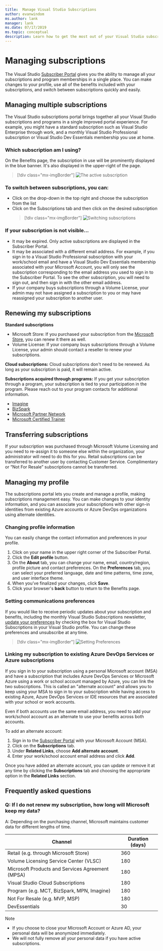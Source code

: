 ```yaml
---
title:  Manage Visual Studio Subscriptions
author: evanwindom
ms.author: lank
manager: lank
ms.date: 07/17/2019
ms.topic: conceptual
description: Learn how to get the most out of your Visual Studio subscriptions
---
```

# Managing subscriptions

The Visual Studio [Subscriber Portal](https://my.visualstudio.com) gives you the ability to manage all your subscriptions and program memberships in a single place. You can make changes to your profile, use all of the benefits included with your subscriptions, and switch between subscriptions quickly and easily.

## Managing multiple subscriptions

The Visual Studio subscriptions portal brings together all your Visual Studio subscriptions and programs in a single improved portal experience. For example, you might have a standard subscription such as Visual Studio Enterprise through work, and a monthly Visual Studio Professional subscription or Visual Studio Dev Essentials membership you use at home.

### Which subscription am I using?

On the Benefits page, the subscription in use will be prominently displayed in the blue banner. It's also displayed in the upper-right of the page.
> [!div class="mx-imgBorder"]
> ![The active subscription](_img/manage-vs-subscriptions/current-subscription-cropped.png)

### To switch between subscriptions, you can:

- Click on the drop-down in the top right and choose the subscription from the list
- Click on the Subscriptions tab and then click on the desired subscription
  > [!div class="mx-imgBorder"]
  > ![Switching subscriptions](_img/manage-vs-subscriptions/change-subscription-resized.png)

### If your subscription is not visible...

- It may be expired. Only active subscriptions are displayed in the Subscriber Portal.
- It may be associated with a different email address. For example, if you sign in to a Visual Studio Professional subscription with your work/school email and have a Visual Studio Dev Essentials membership associated with your Microsoft Account, you will only see the subscription corresponding to the email address you used to sign in to the Subscriber Portal. To see the other subscription, you will need to sign out, and then sign in with the other email address.
- If your company buys subscriptions through a Volume License, your admin may not have assigned a subscription to you or may have reassigned your subscription to another user.

## Renewing my subscriptions

**Standard subscriptions**
- Microsoft Store: If you purchased your subscription from the [Microsoft Store](https://www.microsoft.com/store), you can renew it there as well.
- Volume License:  If your company buys subscriptions through a Volume License, your admin should contact a reseller to renew your subscriptions.

**Cloud subscriptions:**  Cloud subscriptions don't need to be renewed. As long as your subscription is paid, it will remain active.

**Subscriptions acquired through programs:**  If you get your subscription through a program, your subscription is tied to your participation in the program. Please reach out to your program contacts for additional information.

- [Imagine](https://imagine.microsoft.com/about)
- [BizSpark](https://bizspark.microsoft.com/About/Offers)
- [Microsoft Partner Network](https://partner.microsoft.com)
- [Microsoft Certified Trainer](https://www.microsoft.com/learning/mct-certification.aspx)

## Transferring subscriptions

If your subscription was purchased through Microsoft Volume Licensing and you need to re-assign it to someone else within the organization, your administrator will need to do this for you.
Retail subscriptions can be transferred to another user by contacting Customer Service. Complimentary or “Not For Resale” subscriptions cannot be transferred.

## Managing my profile

The subscriptions portal lets you create and manage a profile, making subscriptions management easy. You can make changes to your identity information, and you can associate your subscriptions with other sign-in identities from existing Azure accounts or Azure DevOps organizations using alternate identities.

### Changing profile information

You can easily change the contact information and preferences in your profile.

1. Click on your name in the upper right corner of the Subscriber Portal.
2. Click the **Edit profile** button.
3. On the **About** tab, you can change your name, email, country/region, profile picture and contact preferences. On the **Preferences** tab, you can select your preferred language, date and time patterns, time zone, and user interface theme.
4. When you’ve finalized your changes, click **Save**.
5. Click your browser's **back** button to return to the Benefits page.

### Setting communications preferences
If you would like to receive periodic updates about your subscription and benefits, including the monthly Visual Studio Subscriptions newsletter, [update your preferences](https://app.vsaex.visualstudio.com/me?workflowID=devprogram&tab=edit) by checking the box for Visual Studio Subscriptions in your Visual Studio profile. You can change these preferences and unsubscribe at any time. 

   > [!div class="mx-imgBorder"]
   > ![Setting Preferences](_img/manage-vs-subscriptions/change-prefs.png)
   
### Linking my subscription to existing Azure DevOps Services or Azure subscriptions
If you sign in to your subscription using a personal Microsoft account (MSA) and have a subscription that includes Azure DevOps Services or Microsoft Azure using a work or school account managed by Azure, you can link the two subscriptions. This is called an "alternate account" and allows you to keep using your MSA to sign in to your subscription while having access to existing Azure, Azure DevOps Services or IDE resources that are associated with your school or work accounts.

Even if both accounts use the same email address, you need to add your work/school account as an alternate to use your benefits across both accounts.

To add an alternate account:

1. Sign in to the [Subscriber Portal](https://my.visualstudio.com?wt.mc_id=o~msft~docs) with your Microsoft Account (MSA).
2. Click on the **Subscriptions** tab.
3. Under **Related Links**, choose **Add alternate account**.
4. Enter your work/school account email address and click **Add**.

Once you have added an alternate account, you can update or remove it at any time by clicking the **Subscriptions** tab and choosing the appropriate option in the **Related Links** section.

## Frequently asked questions

### Q: If I do not renew my subscription, how long will Microsoft keep my data?
A: Depending on the purchasing channel, Microsoft maintains customer data for different lengths of time.

| Channel                                                | Duration (days) |
|--------------------------------------------------------|-----------------|
|    Retail (e.g. through Microsoft Store)               |    360          |
|    Volume Licensing Service Center (VLSC)              |    180          |
|    Microsoft Products and Services Agreement (MPSA)    |    180          |
|    Visual Studio Cloud Subscriptions                   |    180          |
|    Program (e.g. MCT, BizSpark, MPN, Imagine)          |    180          |
|    Not For Resale (e.g. MVP, MSP)                      |    180          |
|    DevEssentials                                       |    30           |

> [!NOTE]
> - If you choose to close your Microsoft Account or Azure AD, your personal data will be anonymized immediately.
> - We will not fully remove all your personal data if you have active subscriptions.
